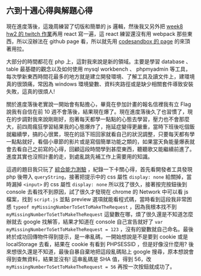 ## 六到十週心得與解題心得


現在進度落後，這幾周練習了切版和簡單的 js 邏輯，然後我又另外把 [week8 hw2 的 twitch 作業](https://github.com/MoreCoke/react-twitchTopGame)再用 react 寫一遍，這 react 練習還沒有用 webpack 那些東西，所以沒辦法在 github page 看，所以就先用 [codesandbox 的 page](https://i2juv.csb.app/) 的來頂著用拉。

大部分的時間都花在 php 上，這對我來說是新的領域。主要是學習 database 、table 最基礎的觀念以及如何使用 mysql workbench 、 phpmyadmin 等工具，每次學新東西時間花最多的地方就是建立開發環境、了解工具及讀文件上，建環境真的很頭痛，常因為 windows 環境變數、資料夾路徑或是缺少相關套件導致安裝失敗，這真的很煩人!

關於進度落後老實說一開始會有點擔心，畢竟在參加計畫的報名信裡我有立 Flag 說我有自信在前 10 週不會落後，結果現在爆了。現在進度落後久了也習慣了，現在的步調對我來說剛剛好，抱著每天都學一點點的心態去學習，壓力也不會那麼大，前四周瘋狂學習結果我的心態爆炸了，拖延症變得更嚴重，當時下班後吃個飯就繼續學，搞的心很累，現在的話下班回家就看自己的狀況調整，只要每天都有學一點點就好，看個小章節的影片或是寫個簡單功能之類的，如果當天負能量爆表就會去看自己之前寫的心得，回顧這段時間學到甚麼東西，聽聽歌又能繼續前進了。進度其實也沒照計畫的走，到處亂跳先補工作上需要用的知識。

這週的題目我只玩了 [綜合能力測驗](http://mentor-program.co/huli/game/index.php) ，紀錄一下卡關心得，首先看開發者工具發現 php 後帶入 `queryString`，接著把提示中的 css 屬性 `display: none` 給關掉，當時漏掉 `<input>` 的 css 屬性 `display: none` 所以找了很久，接著按完按鈕後到 console 去看找不到原因，試了很久才發現在 chrome 的 Network 中可以看 js 檔案，找到 `script.js` 並點 preview 選項就能看程式碼，當時看到這段我非常困惑 `typeof myMissingNumberToSetToMakeTheRequest` ，因為我根本找不到 `myMissingNumberToSetToMakeTheRequest` 這變數在哪，煩了很久還是不知道怎麼辦就去 google 找解答，結果才知道在 console 自己宣告就好了 `var myMissingNumberToSetToMakeTheRequest = 123` ，沒有的變數就自己命名。最後終於成功回傳物件得到提示，是一串亂碼，一開始想說是不是要到 cookie 或是 localStorage 去看，結果在 cookie 有看到 PHPSESSID ，但是好像沒什麼用? 後來想很久還是不知道，最後自暴自棄地把這段亂碼貼上 google 搜尋，原本想說會得到查無資料，結果並沒有! 這串亂碼是 SHA 值，得到 56，改 `myMissingNumberToSetToMakeTheRequest = 56` 再按一次按鈕就成功了。
